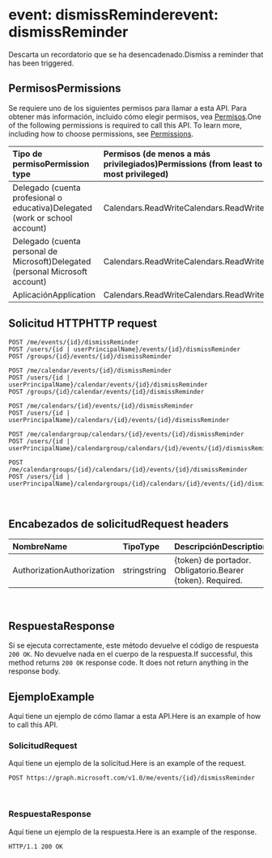 # <a name="event-dismissreminder"></a><span data-ttu-id="d31a4-101">event: dismissReminder</span><span class="sxs-lookup"><span data-stu-id="d31a4-101">event: dismissReminder</span></span>

<span data-ttu-id="d31a4-102">Descarta un recordatorio que se ha desencadenado.</span><span class="sxs-lookup"><span data-stu-id="d31a4-102">Dismiss a reminder that has been triggered.</span></span>

## <a name="permissions"></a><span data-ttu-id="d31a4-103">Permisos</span><span class="sxs-lookup"><span data-stu-id="d31a4-103">Permissions</span></span>
<span data-ttu-id="d31a4-p101">Se requiere uno de los siguientes permisos para llamar a esta API. Para obtener más información, incluido cómo elegir permisos, vea [Permisos](../../../concepts/permissions_reference.md).</span><span class="sxs-lookup"><span data-stu-id="d31a4-p101">One of the following permissions is required to call this API. To learn more, including how to choose permissions, see [Permissions](../../../concepts/permissions_reference.md).</span></span>

|<span data-ttu-id="d31a4-106">Tipo de permiso</span><span class="sxs-lookup"><span data-stu-id="d31a4-106">Permission type</span></span>      | <span data-ttu-id="d31a4-107">Permisos (de menos a más privilegiados)</span><span class="sxs-lookup"><span data-stu-id="d31a4-107">Permissions (from least to most privileged)</span></span>              |
|:--------------------|:---------------------------------------------------------|
|<span data-ttu-id="d31a4-108">Delegado (cuenta profesional o educativa)</span><span class="sxs-lookup"><span data-stu-id="d31a4-108">Delegated (work or school account)</span></span> | <span data-ttu-id="d31a4-109">Calendars.ReadWrite</span><span class="sxs-lookup"><span data-stu-id="d31a4-109">Calendars.ReadWrite</span></span>    |
|<span data-ttu-id="d31a4-110">Delegado (cuenta personal de Microsoft)</span><span class="sxs-lookup"><span data-stu-id="d31a4-110">Delegated (personal Microsoft account)</span></span> | <span data-ttu-id="d31a4-111">Calendars.ReadWrite</span><span class="sxs-lookup"><span data-stu-id="d31a4-111">Calendars.ReadWrite</span></span>    |
|<span data-ttu-id="d31a4-112">Aplicación</span><span class="sxs-lookup"><span data-stu-id="d31a4-112">Application</span></span> | <span data-ttu-id="d31a4-113">Calendars.ReadWrite</span><span class="sxs-lookup"><span data-stu-id="d31a4-113">Calendars.ReadWrite</span></span> |

## <a name="http-request"></a><span data-ttu-id="d31a4-114">Solicitud HTTP</span><span class="sxs-lookup"><span data-stu-id="d31a4-114">HTTP request</span></span>

<!-- { "blockType": "ignored" } -->

```http
POST /me/events/{id}/dismissReminder
POST /users/{id | userPrincipalName}/events/{id}/dismissReminder
POST /groups/{id}/events/{id}/dismissReminder

POST /me/calendar/events/{id}/dismissReminder
POST /users/{id | userPrincipalName}/calendar/events/{id}/dismissReminder
POST /groups/{id}/calendar/events/{id}/dismissReminder

POST /me/calendars/{id}/events/{id}/dismissReminder
POST /users/{id | userPrincipalName}/calendars/{id}/events/{id}/dismissReminder

POST /me/calendargroup/calendars/{id}/events/{id}/dismissReminder
POST /users/{id | userPrincipalName}/calendargroup/calendars/{id}/events/{id}/dismissReminder

POST /me/calendargroups/{id}/calendars/{id}/events/{id}/dismissReminder
POST /users/{id | userPrincipalName}/calendargroups/{id}/calendars/{id}/events/{id}/dismissReminder
```

<br/>

## <a name="request-headers"></a><span data-ttu-id="d31a4-115">Encabezados de solicitud</span><span class="sxs-lookup"><span data-stu-id="d31a4-115">Request headers</span></span>
| <span data-ttu-id="d31a4-116">Nombre</span><span class="sxs-lookup"><span data-stu-id="d31a4-116">Name</span></span>       | <span data-ttu-id="d31a4-117">Tipo</span><span class="sxs-lookup"><span data-stu-id="d31a4-117">Type</span></span> | <span data-ttu-id="d31a4-118">Descripción</span><span class="sxs-lookup"><span data-stu-id="d31a4-118">Description</span></span>|
|:---------------|:--------|:----------|
| <span data-ttu-id="d31a4-119">Authorization</span><span class="sxs-lookup"><span data-stu-id="d31a4-119">Authorization</span></span>  | <span data-ttu-id="d31a4-120">string</span><span class="sxs-lookup"><span data-stu-id="d31a4-120">string</span></span>  | <span data-ttu-id="d31a4-p102">{token} de portador. Obligatorio.</span><span class="sxs-lookup"><span data-stu-id="d31a4-p102">Bearer {token}. Required.</span></span> |

<br/>

## <a name="response"></a><span data-ttu-id="d31a4-123">Respuesta</span><span class="sxs-lookup"><span data-stu-id="d31a4-123">Response</span></span>

<span data-ttu-id="d31a4-p103">Si se ejecuta correctamente, este método devuelve el código de respuesta `200 OK`. No devuelve nada en el cuerpo de la respuesta.</span><span class="sxs-lookup"><span data-stu-id="d31a4-p103">If successful, this method returns `200 OK` response code. It does not return anything in the response body.</span></span>

## <a name="example"></a><span data-ttu-id="d31a4-126">Ejemplo</span><span class="sxs-lookup"><span data-stu-id="d31a4-126">Example</span></span>

<span data-ttu-id="d31a4-127">Aquí tiene un ejemplo de cómo llamar a esta API.</span><span class="sxs-lookup"><span data-stu-id="d31a4-127">Here is an example of how to call this API.</span></span>

### <a name="request"></a><span data-ttu-id="d31a4-128">Solicitud</span><span class="sxs-lookup"><span data-stu-id="d31a4-128">Request</span></span>
<span data-ttu-id="d31a4-129">Aquí tiene un ejemplo de la solicitud.</span><span class="sxs-lookup"><span data-stu-id="d31a4-129">Here is an example of the request.</span></span>

<!-- {
  "blockType": "request",
  "name": "event_dismissreminder"
}-->

```http
POST https://graph.microsoft.com/v1.0/me/events/{id}/dismissReminder
```

<br/>

### <a name="response"></a><span data-ttu-id="d31a4-130">Respuesta</span><span class="sxs-lookup"><span data-stu-id="d31a4-130">Response</span></span>
<span data-ttu-id="d31a4-131">Aquí tiene un ejemplo de la respuesta.</span><span class="sxs-lookup"><span data-stu-id="d31a4-131">Here is an example of the response.</span></span>

<!-- {
  "blockType": "response",
  "truncated": true
} -->

```http
HTTP/1.1 200 OK
```

<!-- uuid: 8fcb5dbc-d5aa-4681-8e31-b001d5168d79
2015-10-25 14:57:30 UTC -->
<!-- {
  "type": "#page.annotation",
  "description": "event: dismissReminder",
  "keywords": "",
  "section": "documentation",
  "tocPath": ""
}-->
